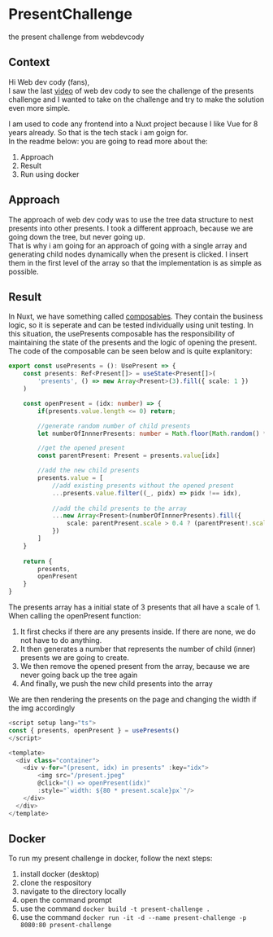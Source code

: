 # PresentChallenge
the present challenge from webdevcody

## Context
Hi Web dev cody (fans),<br>
I saw the last [video](https://www.youtube.com/watch?v=XiTeNyf8D7E) of web dev cody to see the challenge of the presents challenge and I wanted to take on the challenge and try to make the solution even more simple.<br>

I am used to code any frontend into a Nuxt project because I like Vue for 8 years already. So that is the tech stack i am goign for.<br>
In the readme below: you are going to read more about the:<br>
1. Approach
2. Result
3. Run using docker

## Approach
The approach of web dev cody was to use the tree data structure to nest presents into other presents. I took a different approach, because we are going down the tree, but never going up. <br>
That is why i am going for an approach of going with a single array and generating child nodes dynamically when the present is clicked. I insert them in the first level of the array so that the implementation is as simple as possible.

## Result
In Nuxt, we have something called [composables](https://nuxt.com/docs/guide/directory-structure/composables). They contain the business logic, so it is seperate and can be tested individually using unit testing. In this situation, the usePresents composable has the responsibility of maintaining the state of the presents and the logic of opening the present. The code of the composable can be seen below and is quite explanitory:
```ts
export const usePresents = (): UsePresent => {
    const presents: Ref<Present[]> = useState<Present[]>(
        'presents', () => new Array<Present>(3).fill({ scale: 1 })
    )

    const openPresent = (idx: number) => {
        if(presents.value.length <= 0) return;

        //generate random number of child presents
        let numberOfInnnerPresents: number = Math.floor(Math.random() * 3)

        //get the opened present
        const parentPresent: Present = presents.value[idx]

        //add the new child presents
        presents.value = [
            //add existing presents without the opened present
            ...presents.value.filter((_, pidx) => pidx !== idx),
             
            //add the child presents to the array
            ...new Array<Present>(numberOfInnnerPresents).fill({ 
                scale: parentPresent.scale > 0.4 ? (parentPresent!.scale) * 0.5 : 0 
            })
        ]
    }
    
    return {
        presents,
        openPresent
    }  
}
```
The presents array has a initial state of 3 presents that all have a scale of 1. When calling the openPresent function:
1. It first checks if there are any presents inside. If there are none, we do not have to do anything.
2. It then generates a number that represents the number of child (inner) presents we are going to create.
3. We then remove the opened present from the array, because we are never going back up the tree again
4. And finally, we push the new child presents into the array<br>

We are then rendering the presents on the page and changing the width if the img accordingly
```js
<script setup lang="ts">
const { presents, openPresent } = usePresents()
</script>

<template>
  <div class="container">
    <div v-for="(present, idx) in presents" :key="idx">
        <img src="/present.jpeg" 
        @click="() => openPresent(idx)"
        :style="`width: ${80 * present.scale}px`"/>
    </div>
  </div>
</template>
```
## Docker
To run my present challenge in docker, follow the next steps:
1. install docker (desktop) 
2. clone the respository
3. navigate to the directory locally
4. open the command prompt
5. use the command `docker build -t present-challenge .`
6. use the command `docker run -it -d --name present-challenge -p 8080:80 present-challenge`
